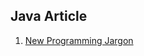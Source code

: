 ## Java Article
1.  [New Programming Jargon](https://blog.codinghorror.com/new-programming-jargon/)
